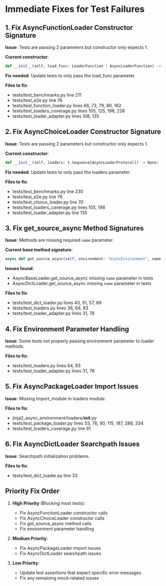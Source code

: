 # Immediate Fixes for Test Failures

## 1. Fix AsyncFunctionLoader Constructor Signature

**Issue**: Tests are passing 2 parameters but constructor only expects 1.

**Current constructor**:
```python
def __init__(self, load_func: LoaderFunction | AsyncLoaderFunction) -> None:
```

**Fix needed**: Update tests to only pass the load_func parameter.

**Files to fix**:
- tests/test_benchmarks.py line 211
- tests/test_e2e.py line 76
- tests/test_function_loader.py lines 66, 73, 79, 90, 162
- tests/test_loaders_coverage.py lines 105, 125, 198, 226
- tests/test_loader_adapter.py lines 108, 135

## 2. Fix AsyncChoiceLoader Constructor Signature

**Issue**: Tests are passing 2 parameters but constructor only expects 1.

**Current constructor**:
```python
def __init__(self, loaders: t.Sequence[AsyncLoaderProtocol]) -> None:
```

**Fix needed**: Update tests to only pass the loaders parameter.

**Files to fix**:
- tests/test_benchmarks.py line 230
- tests/test_e2e.py line 76
- tests/test_choice_loader.py line 70
- tests/test_loaders_coverage.py lines 105, 198
- tests/test_loader_adapter.py line 135

## 3. Fix get_source_async Method Signatures

**Issue**: Methods are missing required `name` parameter.

**Current base method signature**:
```python
async def get_source_async(self, environment: "AsyncEnvironment", name: str) -> SourceType:
```

**Issues found**:
- AsyncBaseLoader.get_source_async missing `name` parameter in tests
- AsyncDictLoader.get_source_async missing `name` parameter in tests

**Files to fix**:
- tests/test_dict_loader.py lines 40, 51, 57, 89
- tests/test_loaders.py lines 36, 64, 83
- tests/test_loader_adapter.py lines 31, 78

## 4. Fix Environment Parameter Handling

**Issue**: Some tests not properly passing environment parameter to loader methods.

**Files to fix**:
- tests/test_loaders.py lines 64, 83
- tests/test_loader_adapter.py lines 31, 78

## 5. Fix AsyncPackageLoader Import Issues

**Issue**: Missing import_module in loaders module.

**Files to fix**:
- jinja2_async_environment/loaders/__init__.py
- tests/test_package_loader.py lines 53, 76, 90, 115, 187, 288, 334
- tests/test_loaders_coverage.py line 91

## 6. Fix AsyncDictLoader Searchpath Issues

**Issue**: Searchpath initialization problems.

**Files to fix**:
- tests/test_dict_loader.py line 33

## Priority Fix Order

1. **High Priority** (Blocking most tests):
   - Fix AsyncFunctionLoader constructor calls
   - Fix AsyncChoiceLoader constructor calls
   - Fix get_source_async method calls
   - Fix environment parameter handling

2. **Medium Priority**:
   - Fix AsyncPackageLoader import issues
   - Fix AsyncDictLoader searchpath issues

3. **Low Priority**:
   - Update test assertions that expect specific error messages
   - Fix any remaining mock-related issues